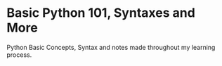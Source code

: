 # Basic Python 101, Syntaxes and More
 Python Basic Concepts, Syntax and notes made throughout my learning process.

